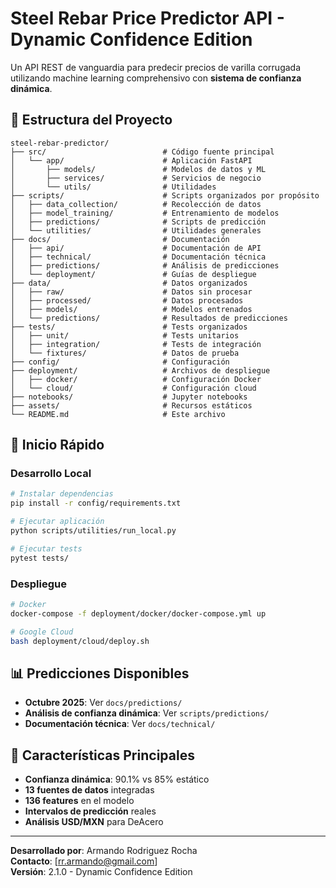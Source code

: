 # Steel Rebar Price Predictor API - Dynamic Confidence Edition

Un API REST de vanguardia para predecir precios de varilla corrugada utilizando machine learning comprehensivo con **sistema de confianza dinámica**.

## 📁 Estructura del Proyecto

```
steel-rebar-predictor/
├── src/                          # Código fuente principal
│   └── app/                      # Aplicación FastAPI
│       ├── models/               # Modelos de datos y ML
│       ├── services/             # Servicios de negocio
│       └── utils/                # Utilidades
├── scripts/                      # Scripts organizados por propósito
│   ├── data_collection/          # Recolección de datos
│   ├── model_training/           # Entrenamiento de modelos
│   ├── predictions/              # Scripts de predicción
│   └── utilities/                # Utilidades generales
├── docs/                         # Documentación
│   ├── api/                      # Documentación de API
│   ├── technical/                # Documentación técnica
│   ├── predictions/              # Análisis de predicciones
│   └── deployment/               # Guías de despliegue
├── data/                         # Datos organizados
│   ├── raw/                      # Datos sin procesar
│   ├── processed/                # Datos procesados
│   ├── models/                   # Modelos entrenados
│   └── predictions/              # Resultados de predicciones
├── tests/                        # Tests organizados
│   ├── unit/                     # Tests unitarios
│   ├── integration/              # Tests de integración
│   └── fixtures/                 # Datos de prueba
├── config/                       # Configuración
├── deployment/                   # Archivos de despliegue
│   ├── docker/                   # Configuración Docker
│   └── cloud/                    # Configuración cloud
├── notebooks/                    # Jupyter notebooks
├── assets/                       # Recursos estáticos
└── README.md                     # Este archivo
```

## 🚀 Inicio Rápido

### Desarrollo Local
```bash
# Instalar dependencias
pip install -r config/requirements.txt

# Ejecutar aplicación
python scripts/utilities/run_local.py

# Ejecutar tests
pytest tests/
```

### Despliegue
```bash
# Docker
docker-compose -f deployment/docker/docker-compose.yml up

# Google Cloud
bash deployment/cloud/deploy.sh
```

## 📊 Predicciones Disponibles

- **Octubre 2025**: Ver `docs/predictions/`
- **Análisis de confianza dinámica**: Ver `scripts/predictions/`
- **Documentación técnica**: Ver `docs/technical/`

## 🎯 Características Principales

- **Confianza dinámica**: 90.1% vs 85% estático
- **13 fuentes de datos** integradas
- **136 features** en el modelo
- **Intervalos de predicción** reales
- **Análisis USD/MXN** para DeAcero

---

**Desarrollado por**: Armando Rodriguez Rocha  
**Contacto**: [rr.armando@gmail.com]  
**Versión**: 2.1.0 - Dynamic Confidence Edition

